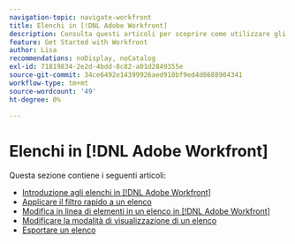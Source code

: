 ```yaml
---
navigation-topic: navigate-workfront
title: Elenchi in [!DNL Adobe Workfront]
description: Consulta questi articoli per scoprire come utilizzare gli elenchi in Adobe Workfront.
feature: Get Started with Workfront
author: Lisa
recommendations: noDisplay, noCatalog
exl-id: 71819834-2e2d-4bdd-8c82-a01d2849355e
source-git-commit: 34ce6492e14399926aed910bf9ed4d8688904341
workflow-type: tm+mt
source-wordcount: '49'
ht-degree: 0%

---
```


# Elenchi in [!DNL Adobe Workfront]

Questa sezione contiene i seguenti articoli:

* [Introduzione agli elenchi in [!DNL Adobe Workfront]](../../../workfront-basics/navigate-workfront/use-lists/view-items-in-a-list.md)
* [Applicare il filtro rapido a un elenco](../../../workfront-basics/navigate-workfront/use-lists/apply-quick-filter-list.md)
* [Modifica in linea di elementi in un elenco in [!DNL Adobe Workfront]](../../../workfront-basics/navigate-workfront/use-lists/inline-edit-objects.md)
* [Modificare la modalità di visualizzazione di un elenco](../../../workfront-basics/navigate-workfront/use-lists/modify-list-display.md)
* [Esportare un elenco](../../../workfront-basics/navigate-workfront/use-lists/export-lists.md)
